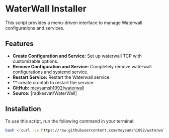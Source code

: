 # WaterWall Installer

This script provides a menu-driven interface to manage Waterwall configurations and services.

## Features
- **Create Configuration and Service:** Set up waterwall TCP with customizable options.
- **Remove Configuration and Service:** Completely remove waterwall configurations and systemd service.
- **Restart Service:** Restart the Waterwall service.
- ** create crontab to restart the service.
- **GitHub:** [meysamsh1092/waterwall](https://github.com/meysamsh1092/waterwall)
- **Source:** [radkesvat/WaterWall]

## Installation

To use this script, run the following command in your terminal:

```bash
bash <(curl -Ls https://raw.githubusercontent.com/meysamsh1092/waterwall/main/waterwall.sh)
